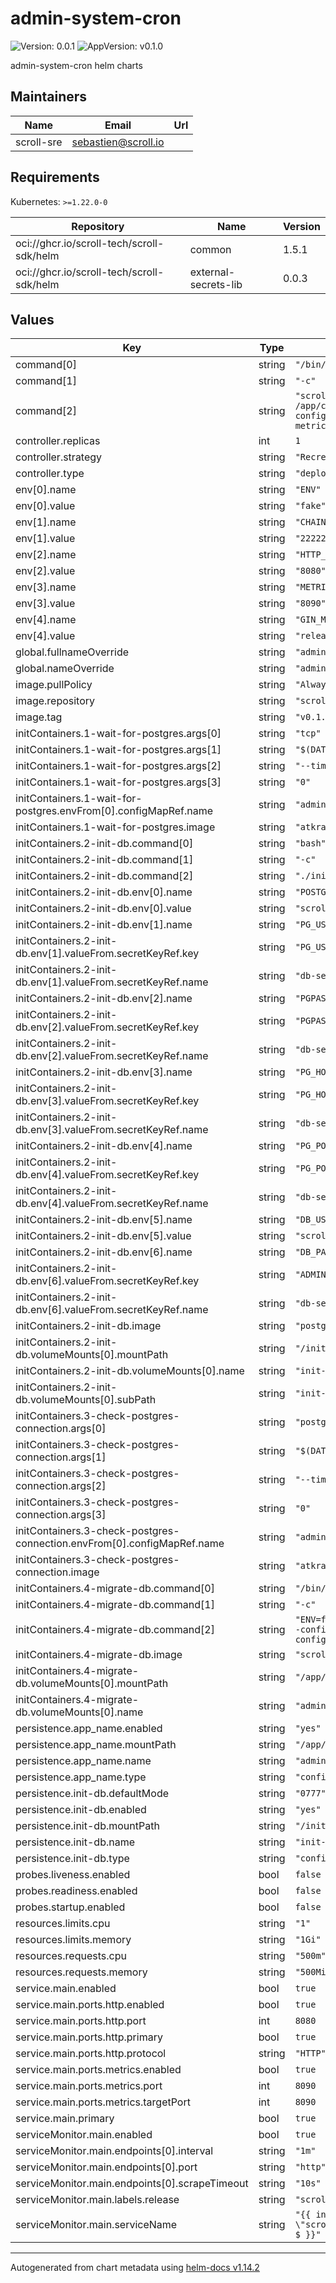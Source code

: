 # admin-system-cron

![Version: 0.0.1](https://img.shields.io/badge/Version-0.0.1-informational?style=flat-square) ![AppVersion: v0.1.0](https://img.shields.io/badge/AppVersion-v0.1.0-informational?style=flat-square)

admin-system-cron helm charts

## Maintainers

| Name | Email | Url |
| ---- | ------ | --- |
| scroll-sre | <sebastien@scroll.io> |  |

## Requirements

Kubernetes: `>=1.22.0-0`

| Repository | Name | Version |
|------------|------|---------|
| oci://ghcr.io/scroll-tech/scroll-sdk/helm | common | 1.5.1 |
| oci://ghcr.io/scroll-tech/scroll-sdk/helm | external-secrets-lib | 0.0.3 |

## Values

| Key | Type | Default | Description |
|-----|------|---------|-------------|
| command[0] | string | `"/bin/sh"` |  |
| command[1] | string | `"-c"` |  |
| command[2] | string | `"scroll-admin-cron --config /app/config/admin-system-backend-config.json --http.port ${HTTP_PORT} --metrics --metrics.port ${METRICS_PORT}"` |  |
| controller.replicas | int | `1` |  |
| controller.strategy | string | `"Recreate"` |  |
| controller.type | string | `"deployment"` |  |
| env[0].name | string | `"ENV"` |  |
| env[0].value | string | `"fake"` |  |
| env[1].name | string | `"CHAIN_ID"` |  |
| env[1].value | string | `"222222"` |  |
| env[2].name | string | `"HTTP_PORT"` |  |
| env[2].value | string | `"8080"` |  |
| env[3].name | string | `"METRICS_PORT"` |  |
| env[3].value | string | `"8090"` |  |
| env[4].name | string | `"GIN_MODE"` |  |
| env[4].value | string | `"release"` |  |
| global.fullnameOverride | string | `"admin-system-cron"` |  |
| global.nameOverride | string | `"admin-system-cron"` |  |
| image.pullPolicy | string | `"Always"` |  |
| image.repository | string | `"scrolltech/scroll-admin-cron"` |  |
| image.tag | string | `"v0.1.0"` |  |
| initContainers.1-wait-for-postgres.args[0] | string | `"tcp"` |  |
| initContainers.1-wait-for-postgres.args[1] | string | `"$(DATABASE_HOST):$(DATABASE_PORT)"` |  |
| initContainers.1-wait-for-postgres.args[2] | string | `"--timeout"` |  |
| initContainers.1-wait-for-postgres.args[3] | string | `"0"` |  |
| initContainers.1-wait-for-postgres.envFrom[0].configMapRef.name | string | `"admin-system-backend-env"` |  |
| initContainers.1-wait-for-postgres.image | string | `"atkrad/wait4x:latest"` |  |
| initContainers.2-init-db.command[0] | string | `"bash"` |  |
| initContainers.2-init-db.command[1] | string | `"-c"` |  |
| initContainers.2-init-db.command[2] | string | `"./init-db.sh"` |  |
| initContainers.2-init-db.env[0].name | string | `"POSTGRES_DB"` |  |
| initContainers.2-init-db.env[0].value | string | `"scroll_admin_system"` |  |
| initContainers.2-init-db.env[1].name | string | `"PG_USER"` |  |
| initContainers.2-init-db.env[1].valueFrom.secretKeyRef.key | string | `"PG_USER"` |  |
| initContainers.2-init-db.env[1].valueFrom.secretKeyRef.name | string | `"db-secrets"` |  |
| initContainers.2-init-db.env[2].name | string | `"PGPASSWORD"` |  |
| initContainers.2-init-db.env[2].valueFrom.secretKeyRef.key | string | `"PGPASSWORD"` |  |
| initContainers.2-init-db.env[2].valueFrom.secretKeyRef.name | string | `"db-secrets"` |  |
| initContainers.2-init-db.env[3].name | string | `"PG_HOST"` |  |
| initContainers.2-init-db.env[3].valueFrom.secretKeyRef.key | string | `"PG_HOST"` |  |
| initContainers.2-init-db.env[3].valueFrom.secretKeyRef.name | string | `"db-secrets"` |  |
| initContainers.2-init-db.env[4].name | string | `"PG_PORT"` |  |
| initContainers.2-init-db.env[4].valueFrom.secretKeyRef.key | string | `"PG_PORT"` |  |
| initContainers.2-init-db.env[4].valueFrom.secretKeyRef.name | string | `"db-secrets"` |  |
| initContainers.2-init-db.env[5].name | string | `"DB_USER"` |  |
| initContainers.2-init-db.env[5].value | string | `"scroll_admin_system"` |  |
| initContainers.2-init-db.env[6].name | string | `"DB_PASSWORD"` |  |
| initContainers.2-init-db.env[6].valueFrom.secretKeyRef.key | string | `"ADMIN_SYSTEM_PASSWORD"` |  |
| initContainers.2-init-db.env[6].valueFrom.secretKeyRef.name | string | `"db-secrets"` |  |
| initContainers.2-init-db.image | string | `"postgres:latest"` |  |
| initContainers.2-init-db.volumeMounts[0].mountPath | string | `"/init-db.sh"` |  |
| initContainers.2-init-db.volumeMounts[0].name | string | `"init-db"` |  |
| initContainers.2-init-db.volumeMounts[0].subPath | string | `"init-db.sh"` |  |
| initContainers.3-check-postgres-connection.args[0] | string | `"postgresql"` |  |
| initContainers.3-check-postgres-connection.args[1] | string | `"$(DATABASE_URL)"` |  |
| initContainers.3-check-postgres-connection.args[2] | string | `"--timeout"` |  |
| initContainers.3-check-postgres-connection.args[3] | string | `"0"` |  |
| initContainers.3-check-postgres-connection.envFrom[0].configMapRef.name | string | `"admin-system-backend-env"` |  |
| initContainers.3-check-postgres-connection.image | string | `"atkrad/wait4x:latest"` |  |
| initContainers.4-migrate-db.command[0] | string | `"/bin/sh"` |  |
| initContainers.4-migrate-db.command[1] | string | `"-c"` |  |
| initContainers.4-migrate-db.command[2] | string | `"ENV=fake CHAIN_ID=222222 db_cli migrate --config /app/config/admin-system-backend-config.json"` |  |
| initContainers.4-migrate-db.image | string | `"scrolltech/scroll-admin-system:v0.1.0"` |  |
| initContainers.4-migrate-db.volumeMounts[0].mountPath | string | `"/app/config/"` |  |
| initContainers.4-migrate-db.volumeMounts[0].name | string | `"admin-system-cron"` |  |
| persistence.app_name.enabled | string | `"yes"` |  |
| persistence.app_name.mountPath | string | `"/app/config/"` |  |
| persistence.app_name.name | string | `"admin-system-backend-config"` |  |
| persistence.app_name.type | string | `"configMap"` |  |
| persistence.init-db.defaultMode | string | `"0777"` |  |
| persistence.init-db.enabled | string | `"yes"` |  |
| persistence.init-db.mountPath | string | `"/init-db.sh"` |  |
| persistence.init-db.name | string | `"init-db"` |  |
| persistence.init-db.type | string | `"configMap"` |  |
| probes.liveness.enabled | bool | `false` |  |
| probes.readiness.enabled | bool | `false` |  |
| probes.startup.enabled | bool | `false` |  |
| resources.limits.cpu | string | `"1"` |  |
| resources.limits.memory | string | `"1Gi"` |  |
| resources.requests.cpu | string | `"500m"` |  |
| resources.requests.memory | string | `"500Mi"` |  |
| service.main.enabled | bool | `true` |  |
| service.main.ports.http.enabled | bool | `true` |  |
| service.main.ports.http.port | int | `8080` |  |
| service.main.ports.http.primary | bool | `true` |  |
| service.main.ports.http.protocol | string | `"HTTP"` |  |
| service.main.ports.metrics.enabled | bool | `true` |  |
| service.main.ports.metrics.port | int | `8090` |  |
| service.main.ports.metrics.targetPort | int | `8090` |  |
| service.main.primary | bool | `true` |  |
| serviceMonitor.main.enabled | bool | `true` |  |
| serviceMonitor.main.endpoints[0].interval | string | `"1m"` |  |
| serviceMonitor.main.endpoints[0].port | string | `"http"` |  |
| serviceMonitor.main.endpoints[0].scrapeTimeout | string | `"10s"` |  |
| serviceMonitor.main.labels.release | string | `"scroll-stack"` |  |
| serviceMonitor.main.serviceName | string | `"{{ include \"scroll.common.lib.chart.names.fullname\" $ }}"` |  |

----------------------------------------------
Autogenerated from chart metadata using [helm-docs v1.14.2](https://github.com/norwoodj/helm-docs/releases/v1.14.2)
